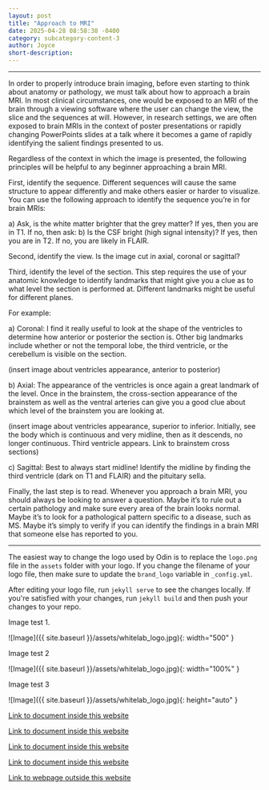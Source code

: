 ```yaml
---
layout: post
title: "Approach to MRI"
date: 2025-04-28 08:58:38 -0400
category: subcategory-content-3
author: Joyce
short-description: 
---
```


-----

In order to properly introduce brain imaging, before even starting to think about anatomy or pathology, we must talk about how to approach a brain MRI.
In most clinical circumstances, one would be exposed to an MRI of the brain through a viewing software where the user can change the view, the slice and the sequences at will. However, in research settings, we are often exposed to brain MRIs in the context of poster presentations or rapidly changing PowerPoints slides at a talk where it becomes a game of rapidly identifying the salient findings presented to us.

Regardless of the context in which the image is presented, the following principles will be helpful to any beginner approaching a brain MRI.

First, identify the sequence. Different sequences will cause the same structure to appear differently and make others easier or harder to visualize. You can use the following approach to identify the sequence you’re in for brain MRIs:

a)	Ask, is the white matter brighter that the grey matter? 
If yes, then you are in T1. If no, then ask:
b)	Is the CSF bright (high signal intensity)?
If yes, then you are in T2. If no, you are likely in FLAIR.

Second, identify the view. Is the image cut in axial, coronal or sagittal?

Third, identify the level of the section. This step requires the use of your anatomic knowledge to identify landmarks that might give you a clue as to what level the section is performed at. Different landmarks might be useful for different planes.

For example:

a)	Coronal: I find it really useful to look at the shape of the ventricles to determine how anterior or posterior the section is. Other big landmarks include whether or not the temporal lobe, the third ventricle, or the cerebellum is visible on the section.

(insert image about ventricles appearance, anterior to posterior)

b)	Axial: The appearance of the ventricles is once again a great landmark of the level. Once in the brainstem, the cross-section appearance of the brainstem as well as the ventral arteries can give you a good clue about which level of the brainstem you are looking at.

(insert image about ventricles appearance, superior to inferior. Initially, see the body which is continuous and very midline, then as it descends, no longer continuous. Third ventricle appears. Link to brainstem cross sections)

c)	Sagittal: Best to always start midline! Identify the midline by finding the third ventricle (dark on T1 and FLAIR) and the pituitary sella.

Finally, the last step is to read. Whenever you approach a brain MRI, you should always be looking to answer a question. Maybe it’s to rule out a certain pathology and make sure every area of the brain looks normal. Maybe it’s to look for a pathological pattern specific to a disease, such as MS. Maybe it’s simply to verify if you can identify the findings in a brain MRI that someone else has reported to you.

----
The easiest way to change the logo used by Odin is to replace the `logo.png` file in the `assets` folder with your logo. If you change the filename of your logo file, then make sure to update the `brand_logo` variable in `_config.yml`.

After editing your logo file, run `jekyll serve` to see the changes locally. If you're satisfied with your changes, run `jekyll build` and then push your changes to your repo.

Image test 1.

![Image]({{ site.baseurl }}/assets/whitelab_logo.jpg){: width="500" }

Image test 2

![Image]({{ site.baseurl }}/assets/whitelab_logo.jpg){: width="100%" }

Image test 3

![Image]({{ site.baseurl }}/assets/whitelab_logo.jpg){: height="auto" }


<a href="{{ site.baseurl }}/about">Link to document inside this website</a>



<a href="{{ site.baseurl }}/content">Link to document inside this website</a>


<a href="{{ site.baseurl }}/subcategory-content-1">Link to document inside this website</a>


<a href="{{ site.baseurl }}/subcategory-content-1/first-content-post">Link to document inside this website</a>


<a href="https://en.namu.wiki/w/Find%20Love%20or%20Die%20Trying">Link to webpage outside this website</a>

<!-- need to double enter to start new lines -->
<!-- need to use the site baseurl in the curly brackets to make internal links work seamlessly -->
